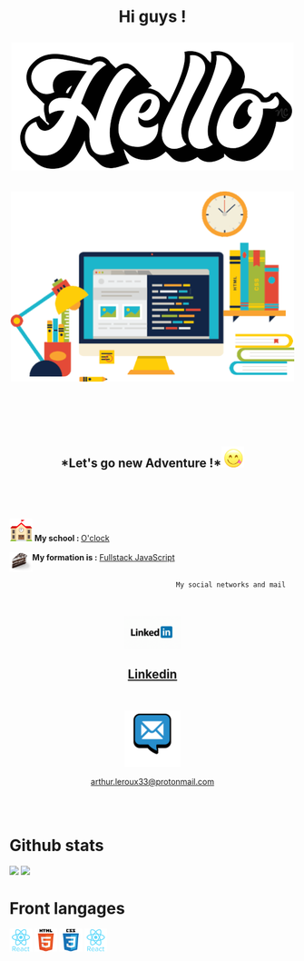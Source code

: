 <h1 align="center">Hi guys !

<br>

<img src="hello.gif" alt="hello"> </h1>

<!--<h2 align="center">I'm new dev web in the world</h2> -->
<h2 align="center">
<img src="dev.gif" width="500">
<h2>
<br>
<br>
<h2 align="center">*Let's go new Adventure !*<img src="miam.gif" width="40"></h2>

<br>

<br>
<br>
<br>

 <img src="school.gif" alt="school" width="40">
 <strong>My school : </strong> 
  <a href="https://oclock.io/"> O'clock</a>

 <br>
 <br>
 
  
  <img align="left" src="layercake-jsfs.png" width="40">
 <strong>My formation is
  :</strong> <a href="https://oclock.io/formations/developpeur-web-fullstack-javascript">Fullstack JavaScript </a>

  <br>
  <br>

                                             My social networks and mail

  <br>
  <br>
  
  <center>
<img src="linkedin.gif" width="100">

## <a align="center" href="https://www.linkedin.com/in/arthur-leroux-068266227/">Linkedin</a>

<br>
<br>
<img src="mail.gif" alt="email" width="100">

<a align="center" href="arthur.leroux33@protonmail.com">arthur.leroux33@protonmail.com</a>

</center>

<br>
<br>

# Github stats


<img src ="https://github-readme-stats.vercel.app/api?username=Arthur-Leroux&theme=onedark&count">
 
 <img src="https://github-readme-stats.vercel.app/api?username=Arthur Leroux&show_icons=true&theme=onedark&count_private=true" width="20"/>
 


Front langages
=

<img src="react.svg" width="40">
<img src="html5.svg" width="40">
<img src="css3.svg" width="40">
<img src="react.svg" width="40">

